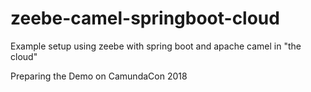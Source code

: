 # zeebe-camel-springboot-cloud
Example setup using zeebe with spring boot and apache camel in "the cloud"

Preparing the Demo on CamundaCon 2018
